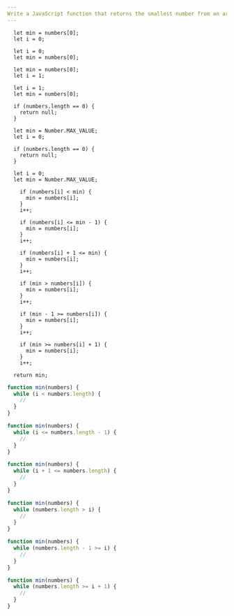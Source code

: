 ```yaml
---
Write a JavaScript function that returns the smallest number from an array of numbers using a "while" loop.
---
```


```initial
  let min = numbers[0];
  let i = 0;
```

```initial
  let i = 0;
  let min = numbers[0];
```

```initial
  let min = numbers[0];
  let i = 1;
```

```initial
  let i = 1;
  let min = numbers[0];
```

```initial
  if (numbers.length == 0) {
    return null;
  }

  let min = Number.MAX_VALUE;
  let i = 0;
```

```initial
  if (numbers.length == 0) {
    return null;
  }

  let i = 0;
  let min = Number.MAX_VALUE;
```

```transformation
    if (numbers[i] < min) {
      min = numbers[i];
    }
    i++;
```

```transformation
    if (numbers[i] <= min - 1) {
      min = numbers[i];
    }
    i++;
```

```transformation
    if (numbers[i] + 1 <= min) {
      min = numbers[i];
    }
    i++;
```

```transformation
    if (min > numbers[i]) {
      min = numbers[i];
    }
    i++;
```

```transformation
    if (min - 1 >= numbers[i]) {
      min = numbers[i];
    }
    i++;
```

```transformation
    if (min >= numbers[i] + 1) {
      min = numbers[i];
    }
    i++;
```

```final
  return min;
```

```js
function min(numbers) {
  while (i < numbers.length) {
    //
  }
}
```

```js
function min(numbers) {
  while (i <= numbers.length - 1) {
    //
  }
}
```

```js
function min(numbers) {
  while (i + 1 <= numbers.length) {
    //
  }
}
```

```js
function min(numbers) {
  while (numbers.length > i) {
    //
  }
}
```

```js
function min(numbers) {
  while (numbers.length - 1 >= i) {
    //
  }
}
```

```js
function min(numbers) {
  while (numbers.length >= i + 1) {
    //
  }
}
```
